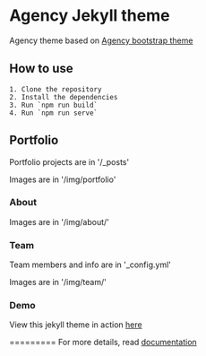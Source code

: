 # Agency Jekyll theme

Agency theme based on [Agency bootstrap theme](https://startbootstrap.com/template-overviews/agency/)

## How to use

    1. Clone the repository
    2. Install the dependencies
    3. Run `npm run build`
    4. Run `npm run serve`

## Portfolio

Portfolio projects are in '/_posts'

Images are in '/img/portfolio'

### About

Images are in '/img/about/'

### Team

Team members and info are in '_config.yml'

Images are in '/img/team/'

### Demo

View this jekyll theme in action [here](https://y7kim.github.io/agency-jekyll-theme)

=========
For more details, read [documentation](http://jekyllrb.com/)
